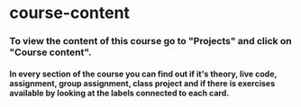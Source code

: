 # course-content

### To view the content of this course go to "Projects" and click on "Course content".

#### In every section of the course you can find out if it's theory, live code, assignment, group assignment, class project and if there is exercises available by looking at the labels connected to each card. 


